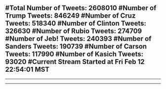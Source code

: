 #Total Number of Tweets: 2608010 
#Number of Trump Tweets: 846249
#Number of Cruz Tweets: 518340
#Number of Clinton Tweets: 326630
#Number of Rubio Tweets: 274709
#Number of Jeb! Tweets: 240393
#Number of Sanders Tweets: 190739
#Number of Carson Tweets: 117990
#Number of Kasich Tweets: 93020
#Current Stream Started at Fri Feb 12 22:54:01 MST
---
---
---
